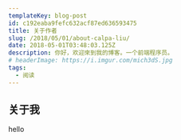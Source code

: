 ```yaml
---
templateKey: blog-post
id: c192eaba9fefc632acf87ed636593475
title: 关于作者
slug: /2018/05/01/about-calpa-liu/
date: 2018-05-01T03:48:03.125Z
description: 你好，欢迎來到我的博客。一个前端程序员。
# headerImage: https://i.imgur.com/mich3dS.jpg
tags:
  - 阅读
---
```


## 关于我

hello
